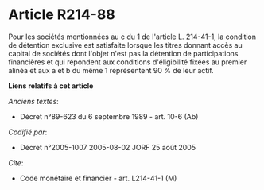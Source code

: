 # Article R214-88

Pour les sociétés mentionnées au c du 1 de l'article L. 214-41-1, la condition de détention exclusive est satisfaite lorsque
les titres donnant accès au capital de sociétés dont l'objet n'est pas la détention de participations financières et qui
répondent aux conditions d'éligibilité fixées au premier alinéa et aux a et b du même 1 représentent 90 % de leur actif.

**Liens relatifs à cet article**

_Anciens textes_:

  - Décret n°89-623 du 6 septembre 1989 - art. 10-6 (Ab)

_Codifié par_:

  - Décret n°2005-1007 2005-08-02 JORF 25 août 2005

_Cite_:

  - Code monétaire et financier - art. L214-41-1 (M)
